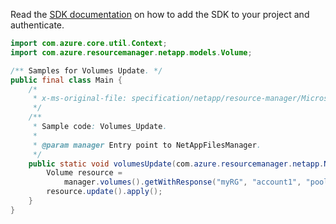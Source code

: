 Read the [SDK documentation](https://github.com/Azure/azure-sdk-for-java/blob/azure-resourcemanager-netapp_1.0.0-beta.8/sdk/netapp/azure-resourcemanager-netapp/README.md) on how to add the SDK to your project and authenticate.

```java
import com.azure.core.util.Context;
import com.azure.resourcemanager.netapp.models.Volume;

/** Samples for Volumes Update. */
public final class Main {
    /*
     * x-ms-original-file: specification/netapp/resource-manager/Microsoft.NetApp/stable/2021-10-01/examples/Volumes_Update.json
     */
    /**
     * Sample code: Volumes_Update.
     *
     * @param manager Entry point to NetAppFilesManager.
     */
    public static void volumesUpdate(com.azure.resourcemanager.netapp.NetAppFilesManager manager) {
        Volume resource =
            manager.volumes().getWithResponse("myRG", "account1", "pool1", "volume1", Context.NONE).getValue();
        resource.update().apply();
    }
}
```
